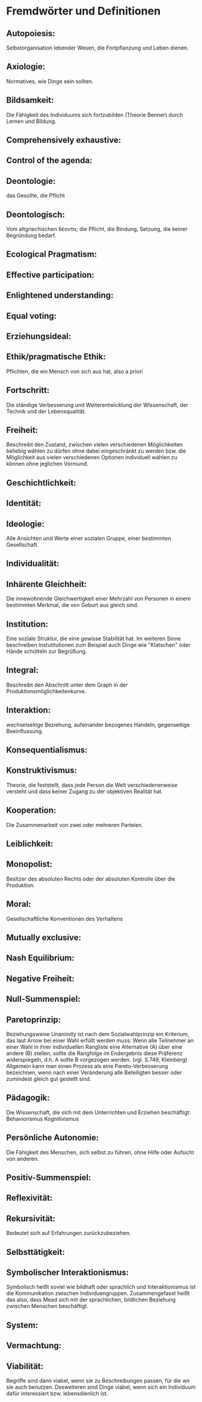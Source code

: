 # Fremdwörter und Definitionen

## Autopoiesis:
Selbstorganisation lebender Wesen, die Fortpflanzung und Leben dienen.
## Axiologie:
Normatives, wie Dinge sein sollten.
## Bildsamkeit:
Die Fähigkeit des Individuums sich fortzubilden (Theorie Benner) durch Lernen und Bildung.
## Comprehensively exhaustive:
## Control of the agenda:
## Deontologie:
das Gesollte, die Pflicht
## Deontologisch:
Vom altgriechischen δέοντα; die Pflicht, die Bindung, Setzung, die keiner Begründung bedarf.
## Ecological Pragmatism:
## Effective participation:
## Enlightened understanding:
## Equal voting:
## Erziehungsideal:
## Ethik/pragmatische Ethik:
Pflichten, die ein Mensch von sich aus hat, also a priori
## Fortschritt:
Die ständige Verbesserung und Weiterentwicklung der WIssenschaft, der Technik und der Lebensqualität.
## Freiheit:
Beschreibt den Zustand, zwischen vielen verschiedenen Möglichkeiten beliebig wählen zu dürfen ohne dabei eingeschränkt zu werden bzw. die Möglichkeit aus vielen verschiedenen Optionen individuell wählen zu können ohne jeglichen Vormund.
## Geschichtlichkeit:
## Identität:
## Ideologie:
Alle Ansichten und Werte einer sozialen Gruppe, einer bestimmten Gesellschaft.
## Individualität:
## Inhärente Gleichheit:
Die innewohnende Gleichwertigkeit einer Mehrzahl von Personen in einem bestimmten Merkmal, die von Geburt aus gleich sind.
## Institution:
Eine soziale Struktur, die eine gewisse Stabilität hat. Im weiteren Sinne beschreiben Instutitutionen zum Beispiel auch Dinge wie "Klatschen" oder Hände schütteln zur Begrüßung.
## Integral:
Beschreibt den Abschnitt unter dem Graph in der Produktionsmöglichkeitenkurve.
## Interaktion:
wechselseitige Beziehung, aufeinander bezogenes Handeln, gegenseitige Beeinflussung.
## Konsequentialismus:
## Konstruktivismus:
Theorie, die feststellt, dass jede Person die Welt verschiedenerweise versteht und dass keiner Zugang zu der objektiven Realität hat.
## Kooperation:
Die Zusammenarbeit von zwei oder mehreren Parteien.
## Leiblichkeit:
## Monopolist:
Besitzer des absoluten Rechts oder der absoluten Kontrolle über die Produktion.
## Moral:
Gesellschaftliche Konventionen des Verhaltens
## Mutually exclusive:
## Nash Equilibrium:
<!-- bitte bei Siebert nachschauen und Definition zitieren -->
## Negative Freiheit:
## Null-Summenspiel:
## Paretoprinzip:
Beziehungsweise Unanimity ist nach dem Sozialwahlprinzip ein Kriterium, das laut Arrow bei einer Wahl erfüllt werden muss:
Wenn alle Teilnehmer an einer Wahl in ihrer individuellen Rangliste eine Alternative (A) über eine andere (B) stellen, sollte die Rangfolge im Endergebnis diese Präferenz widerspiegeln, d.h. A sollte B vorgezogen werden. (vgl. S.749, Kleinberg)
Allgemein kann man einen Prozess als eine Pareto-Verbesserung bezeichnen, wenn nach einer Veränderung alle Beteiligten besser oder zumindest gleich gut gestellt sind.
## Pädagogik:
Die Wissenschaft, die sich mit dem Unterrichten und Erziehen beschäftigt:
Behaviorismus
Kognitivismus
## Persönliche Autonomie:
Die Fähigkeit des Menschen, sich selbst zu führen, ohne Hilfe oder Aufsicht von anderen.
## Positiv-Summenspiel:
## Reflexivität:
## Rekursivität:
Bedeutet sich auf Erfahrungen zurückzubeziehen.
## Selbsttätigkeit:
## Symbolischer Interaktionismus:
Symbolisch heißt soviel wie bildhaft oder sprachlich und Interaktionismus ist die Kommunikation zwischen Individuengruppen.
Zusammengefasst heißt das also, dass Mead sich mit der sprachlichen, bildlichen Beziehung zwischen Menschen beschäftigt.
## System:
## Vermachtung:
## Viabilität:
Begriffe sind dann viabel, wenn sie zu Beschreibungen passen, für die wir sie auch benutzen. Desweiteren sind Dinge viabel, wenn sich ein Individuum dafür interessiert bzw. lebensdienlich ist.


<!-- TODO: Die letzten 4 Begriffe können bei Siebert im Glossar nachgeschaut werden -->
